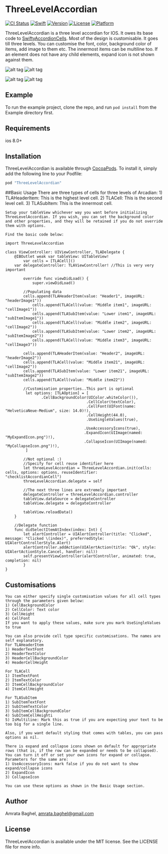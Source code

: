 # ThreeLevelAccordian

[![CI Status](https://travis-ci.org/amratab/ThreeLevelAccordian.svg?branch=master)](https://travis-ci.org/amratab/ThreeLevelAccordian/builds/247463503#)
[![Swift][swift-badge]][swift-url]
[![Version](https://img.shields.io/cocoapods/v/ThreeLevelAccordian.svg?style=flat)](http://cocoapods.org/pods/ThreeLevelAccordian)
[![License](https://img.shields.io/cocoapods/l/ThreeLevelAccordian.svg?style=flat)](http://cocoapods.org/pods/ThreeLevelAccordian)
[![Platform](https://img.shields.io/cocoapods/p/ThreeLevelAccordian.svg?style=flat)](http://cocoapods.org/pods/ThreeLevelAccordian)

[swift-badge]: https://img.shields.io/badge/Swift-4.0-orange.svg
[swift-url]: https://swift.org
[platform-badge]: https://img.shields.io/badge/Platforms-OS%20X%20--%20Linux-lightgray.svg
[platform-url]: https://swift.org



ThreeLevelAccordian is a three level accordian for IOS. It owes its base code to [SwiftyAccordionCells](https://github.com/justinmfischer/SwiftyAccordionCells). Most of the design is customisable. It goes till three levels. You can customise the font, color, background color of items, add image to them etc. The innermost items can be multiline too. If an element does not have any child elements, expand icon is not shown against them. 


![alt tag](https://github.com/amratab/ThreeLevelAccordian/blob/master/greenBgAccordianDemo.gif)
![alt tag](https://github.com/amratab/ThreeLevelAccordian/blob/master/greenBgAccDemo.gif)


![alt tag](https://github.com/amratab/ThreeLevelAccordian/blob/master/noCustomisationAccoridanDemo.gif)
![alt tag](https://github.com/amratab/ThreeLevelAccordian/blob/master/whiteBgSmallAccDemo.gif)

## Example

To run the example project, clone the repo, and run `pod install` from the Example directory first.

## Requirements
ios 8.0+

## Installation

ThreeLevelAccordian is available through [CocoaPods](http://cocoapods.org). To install
it, simply add the following line to your Podfile:

```ruby
pod "ThreeLevelAccordian"
```

##Basic Usage
	There are three types of cells for three levels of Arcadian:
	1) TLAHeaderItem: This is the highest level cell.
	2) TLACell: This is the second level cell.
	3) TLASubItem: This is the innermost cell.
	
	Setup your tableView whichever way you want before initializing ThreeLevelAccordian. If you wish, you can set the background color 	   and other properties, and they will be retained if you do not override them with options.
	
	Find the basic code below:

	import ThreeLevelAccordian

	class ViewController: UIViewController, TLADelegate {
		@IBOutlet weak var tableView: UITableView!
    		var cells = [TLACell]()
   		var delegateController: TLAViewController! //This is very very important

    		override func viewDidLoad() {
        		super.viewDidLoad()
			
			//Populating data
			cells.append(TLAHeaderItem(value: "Header1", imageURL: "headerImage1"))
        		cells.append(TLACell(value: "Middle item1", imageURL: "cellImage1"))
        		cells.append(TLASubItem(value: "Lower item1", imageURL: "subItemImage1"))
        		cells.append(TLACell(value: "Middle item2", imageURL: "cellImage2"))
        		cells.append(TLASubItem(value: "Lower item2", imageURL: "subItemImage2"))
       			cells.append(TLACell(value: "Middle item3", imageURL: "cellImage3"))

			cells.append(TLAHeaderItem(value: "Header2", imageURL: "headerImage2"))
			cells.append(TLACell(value: "Middle item21", imageURL: "cellImage2"))
			cells.append(TLASubItem(value: "Lower item21", imageURL: "subItemImage2"))
			cells.append(TLACell(value: "Middle item22"))

			//Customisation properties..This part is optional
			 let options: [TLAOption] = [
			 		.CellBackgroundColor(UIColor.whiteColor()),
                                       	.CellColor(textColor),
                                      	.CellFont(UIFont(name: "HelveticaNeue-Medium", size: 14.0)!),
                                       	.CellHeight(44.0),
                                       	.UseSingleValues(true),
                                       
                                       .UseAccessoryIcons(true),
                                       .ExpandIcon(UIImage(named: "MyExpandIcon.png")!),
                                       .CollapseIcon(UIImage(named: "MyCollapseIcon.png")!),
			 ]
			 
			//Not optional :) 
			//Specify for cell reuse identifier here
			let threeLevelAccordian = ThreeLevelAccordian.init(cells: cells, options: options, reuseIdentifier: 					"checklistAccordianCell") 
			threeLevelAccordian.delegate = self
			
			//The next three lines are extremely important
			delegateController = threeLevelAccordian.controller
			tableView.dataSource = delegateController
			tableView.delegate = delegateController
			
			tableView.reloadData()
		}
		
		//Delegate function
		func didSelectItemAtIndex(index: Int) {
			let alertController = UIAlertController(title: "Clicked", message: "Clicked \(index)", preferredStyle: 					UIAlertControllerStyle.Alert)
			alertController.addAction(UIAlertAction(title: "Ok", style: UIAlertActionStyle.Cancel, handler: nil))
			self.presentViewController(alertController, animated: true, completion: nil)
    		}
	}

## Customisations
	You can either specify single customisation values for all cell types through the parameters given below:
	1) CellBackgroundColor
	2) CellColor: Text color
	3) CellHeight
	4) CellFont
	If you want to apply these values, make sure you mark UseSingleValues to true
 
	You can also provide cell type specific customisations. The names are self explanatory.
	For TLAHeaderItem
	1) HeaderTextFont
	2) HeaderTextColor
	3) HeaderCellBackgroundColor
	4) HeaderCellHeight

	For TLACell
	1) ItemTextFont
	2) ItemTextColor
	3) ItemCellBackgroundColor
	4) ItemCellHeight

	For TLASubItem
	1) SubItemTextFont
	2) SubItemTextColor
	3) SubItemCellBackgroundColor
	4) SubItemCellHeighti
	5) IsMultiline: Mark this as true if you are expecting your text to be too big for a single line.

	Also, if you want default styling that comes with tables, you can pass options as nil.	

	There is expand and collapse icons shown on default for appropriate rows (that is, if the row can be expanded or needs to be collapsed). You can turn it off or set your own icons for expand or collapse. Parameters for the same are:
	1) UseAccessoryIcons: mark false if you do not want to show expand/collapse icons
	2) ExpandIcon
	3) CollapseIcon

	You can use these options as shown in the Basic Usage section.
## Author

Amrata Baghel, amrata.baghel@gmail.com

## License

ThreeLevelAccordian is available under the MIT license. See the LICENSE file for more info.
